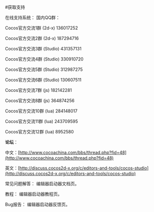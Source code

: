 #获取支持

 
在线支持系统： 国内QQ群：

Cocos官方交流1群  (2d-x)	           136017252

Cocos官方交流2群  (2d-x)	           187294716

Cocos官方交流3群  (Studio)	       431357131

Cocos官方交流4群  (Studio)	       330910720

Cocos官方交流5群  (Studio)	       312987275

Cocos官方交流6群  (Studio)	       130607511

Cocos官方交流7群  (js)	            182142281

Cocos官方交流8群  (js)	            364874256

Cocos官方交流10群 (lua)	            284148017

Cocos官方交流11群 (lua)	            243709595

Cocos官方交流12群 (lua)	            8952580

 **论坛**：

中文：[http://www.cocoachina.com/bbs/thread.php?fid=48](http://www.cocoachina.com/bbs/thread.php?fid=48) 

英文：[http://discuss.cocos2d-x.org/c/editors-and-tools/cocos-studio](http://discuss.cocos2d-x.org/c/editors-and-tools/cocos-studio)

常见问题解答： 
编辑器启动器文档页。

教程： 
编辑器启动器教程页。

Bug报告：
编辑器启动器反馈页。
